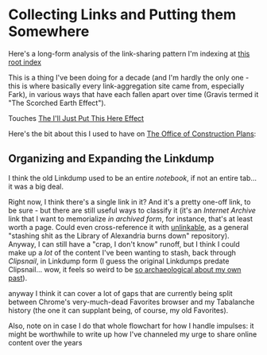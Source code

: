 # Collecting Links and Putting them Somewhere

Here's a long-form analysis of the link-sharing pattern I'm indexing at [this root index][metalinks]

[metalinks]: 0f18ba9f-dc5f-4b1a-a5da-50d09ce3e9d3.md

This is a thing I've been doing for a decade (and I'm hardly the only one - this is where basically every link-aggregation site came from, especially Fark), in various ways that have each fallen apart over time (Gravis termed it "The Scorched Earth Effect").

Touches [The I'll Just Put This Here Effect][IJPTH]

[IJPTH]: d45118b8-5c12-4766-97e0-f7163066601f.md

Here's the bit about this I used to have on [The Office of Construction Plans][TOCP]:

[TOCP]: eb1e81f8-5939-4f85-9930-418044018a75.md

## Organizing and Expanding the Linkdump

I think the old Linkdump used to be an entire *notebook*, if not an entire tab... it was a big deal.

Right now, I think there's a single link in it? And it's a pretty one-off link, to be sure - but there are still useful ways to classify it (it's an *Internet Archive* link that I want to memorialize *in archived form*, for instance, that's at least worth a page. Could even cross-reference it with [unlinkable][], as a general "stashing shit as the Library of Alexandria burns down" repository). Anyway, I can still have a "crap, I don't know" runoff, but I think I could make up a *lot* of the content I've been wanting to stash, back through *Clipsnail*, in Linkdump form (I guess the original Linkdumps predate Clipsnail... wow, it feels so weird to be [so archaeological about my own past][xkcd 1360]).

anyway I think it can cover a lot of gaps that are currently being split between Chrome's very-much-dead Favorites browser and my Tabalanche history (the one it can supplant being, of course, my old Favorites).

Also, note on in case I do that whole flowchart for how I handle impulses: it might be worthwhile to write up how I've channeled my urge to share online content over the years

[unlinkable]: 9c9d521c-9254-443f-8627-00bab349928f.md
[xkcd 1360]: https://xkcd.com/1360/
